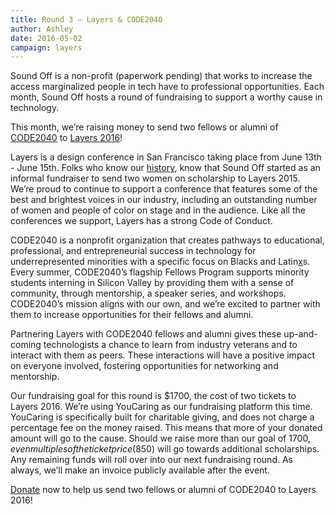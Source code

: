 ```yaml
---
title: Round 3 – Layers & CODE2040
author: Ashley
date: 2016-05-02
campaign: layers
---
```


Sound Off is a non-profit (paperwork pending) that works to increase the access marginalized people in tech have to professional opportunities. Each month, Sound Off hosts a round of fundraising to support a worthy cause in technology.

This month, we’re raising money to send two fellows or alumni of [CODE2040][code2040] to [Layers 2016][layers]!

Layers is a design conference in San Francisco taking place from June 13th - June 15th. Folks who know our [history][history], know that Sound Off started as an informal fundraiser to send two women on scholarship to Layers 2015. We’re proud to continue to support a conference that features some of the best and brightest voices in our industry, including an outstanding number of women and people of color on stage and in the audience. Like all the conferences we support, Layers has a strong Code of Conduct.

CODE2040 is a nonprofit organization that creates pathways to educational, professional, and entrepreneurial success in technology for underrepresented minorities with a specific focus on Blacks and Latin[x][x]s. Every summer, CODE2040’s flagship Fellows Program supports minority students interning in Silicon Valley by providing them with a sense of community, through mentorship, a speaker series, and workshops. CODE2040’s mission aligns with our own, and we’re excited to partner with them to increase opportunities for their fellows and alumni.

Partnering Layers with CODE2040 fellows and alumni gives these up-and-coming technologists a chance to learn from industry veterans and to interact with them as peers. These interactions will have a positive impact on everyone involved, fostering opportunities for networking and mentorship.

Our fundraising goal for this round is $1700, the cost of two tickets to Layers 2016. We’re using YouCaring as our fundraising platform this time. YouCaring is specifically built for charitable giving, and does not charge a percentage fee on the money raised. This means that more of your donated amount will go to the cause. Should we raise more than our goal of $1700, even multiples of the ticket price ($850) will go towards additional scholarships. Any remaining funds will roll over into our next fundraising round. As always, we’ll make an invoice publicly available after the event.

[Donate][donate] now to help us send two fellows or alumni of CODE2040 to Layers 2016!

[x]: http://www.latina.com/lifestyle/our-issues/why-we-say-latinx-trans-gender-non-conforming-people-explain
[code2040]: http://www.code2040.org/
[layers]: http://www.bringyourlayers.com/
[history]: http://soundofftech.org/about/history/
[donate]: https://www.youcaring.com/sound-off-layers